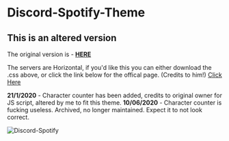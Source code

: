 # Discord-Spotify-Theme


## This is an altered version
The original version is - [**HERE**](https://github.com/CapnKitten/Spotify-Discord)

The servers are Horizontal, if you'd like this you can either download the .css above, or click the link below for the offical page.
(Credits to him!)
[Click Here](https://betterdiscordlibrary.com/themes/Horizontal%20Serverlist)

**21/1/2020** - Character counter has been added, credits to original owner for JS script, altered by me to fit this theme.
**10/06/2020** - Character counter is fucking useless. Archived, no longer maintained. Expect it to not look correct. 


![Discord-Spotify](https://i.imgur.com/Yz5iZcC.png "Meme")

